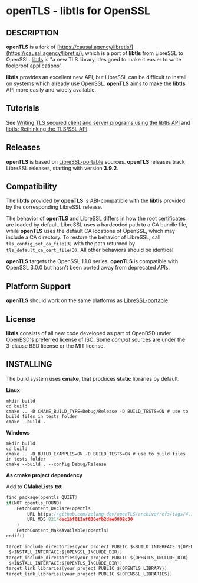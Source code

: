 
# **openTLS** - libtls for OpenSSL

## DESCRIPTION

**openTLS** is a fork of [https://causal.agency/libretls/](https://causal.agency/libretls/), which is a port of **libtls** from LibreSSL to OpenSSL. [libtls](https://man.openbsd.org/tls_init.3) is "a new TLS library, designed to make it easier to write foolproof applications".

**libtls** provides an excellent new API, but LibreSSL can be difficult to install on systems which already use OpenSSL. **openTLS** aims to make the **libtls** API more easily and widely available.

## Tutorials

See [Writing TLS secured client and server programs using the libtls API](https://github.com/bob-beck/libtls/blob/master/TUTORIAL.md) and [libtls: Rethinking the TLS/SSL API](https://www.youtube.com/watch?v=Wd_dyRbE4AA).

## Releases

**openTLS** is based on [LibreSSL-portable](https://www.libressl.org/releases.html) sources. **openTLS** releases track LibreSSL releases, starting with version **3.9.2**.

## Compatibility

The **libtls** provided by **openTLS** is ABI-compatible with the **libtls** provided by the corresponding LibreSSL release.

The behavior of **openTLS** and LibreSSL differs in how the root certificates are loaded by default.
LibreSSL uses a hardcoded path to a CA bundle file, while **openTLS** uses the default CA locations of OpenSSL,
which may include a CA directory. To restore the behavior of LibreSSL, call `tls_config_set_ca_file(3)`
with the path returned by `tls_default_ca_cert_file(3)`. All other behaviors should be identical.

**openTLS** targets the OpenSSL 1.1.0 series. **openTLS** is compatible with OpenSSL 3.0.0 but hasn't been ported away from deprecated APIs.

## Platform Support

**openTLS** should work on the same platforms as [LibreSSL-portable](https://www.libressl.org/releases.html).

## License

**libtls** consists of all new code developed as part of OpenBSD under [OpenBSD's preferred license](https://www.openbsd.org/policy.html) of ISC. Some *compat* sources are under the 3-clause BSD license or the MIT license.

## INSTALLING

The build system uses **cmake**, that produces **static** libraries by default.

**Linux**

```shell
mkdir build
cd build
cmake .. -D CMAKE_BUILD_TYPE=Debug/Release -D BUILD_TESTS=ON # use to build files in tests folder
cmake --build .
```

**Windows**

```shell
mkdir build
cd build
cmake .. -D BUILD_EXAMPLES=ON -D BUILD_TESTS=ON # use to build files in tests folder
cmake --build . --config Debug/Release
```

**As cmake project dependency**

Add to **CMakeLists.txt**

```c
find_package(opentls QUIET)
if(NOT opentls_FOUND)
    FetchContent_Declare(opentls
        URL https://github.com/zelang-dev/openTLS/archive/refs/tags/4.1.0.zip
        URL_MD5 8214dec1bf013af836efb2dae8882c30
    )
    FetchContent_MakeAvailable(opentls)
endif()

target_include_directories(your_project PUBLIC $<BUILD_INTERFACE:${OPENSSL_INCLUDE_DIR}
 $<INSTALL_INTERFACE:${OPENSSL_INCLUDE_DIR})
target_include_directories(your_project PUBLIC ${OPENTLS_INCLUDE_DIR}
 $<INSTALL_INTERFACE:${OPENTLS_INCLUDE_DIR})
target_link_libraries(your_project PUBLIC ${OPENTLS_LIBRARY})
target_link_libraries(your_project PUBLIC ${OPENSSL_LIBRARIES})
```
